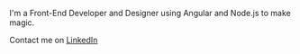 I'm a Front-End Developer and Designer using Angular and Node.js to make magic.

Contact me on [LinkedIn](https://www.linkedin.com/in/travisrepetto/)
